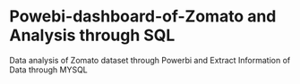 # Powebi-dashboard-of-Zomato and Analysis through SQL
Data analysis of Zomato dataset through Powerbi and
 Extract Information of Data through MYSQL
